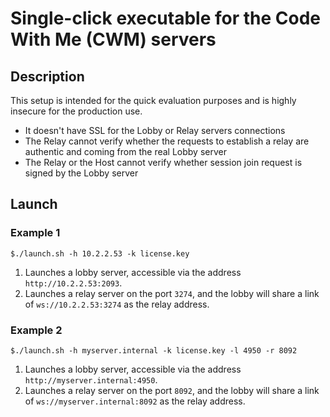 # Single-click executable for the Code With Me (CWM) servers

## Description

This setup is intended for the quick evaluation purposes and is highly insecure for the production use.

* It doesn't have SSL for the Lobby or Relay servers connections
* The Relay cannot verify whether the requests to establish a relay are authentic and coming from the real Lobby server
* The Relay or the Host cannot verify whether session join request is signed by the Lobby server

## Launch


### Example 1

`$./launch.sh -h 10.2.2.53 -k license.key`

1. Launches a lobby server, accessible via the address `http://10.2.2.53:2093`.
2. Launches a relay server on the port `3274`, and the lobby will share a link of `ws://10.2.2.53:3274` as the relay address.

### Example 2

`$./launch.sh -h myserver.internal -k license.key -l 4950 -r 8092`

1. Launches a lobby server, accessible via the address `http://myserver.internal:4950`.
2. Launches a relay server on the port `8092`, and the lobby will share a link of `ws://myserver.internal:8092` as the relay address.
